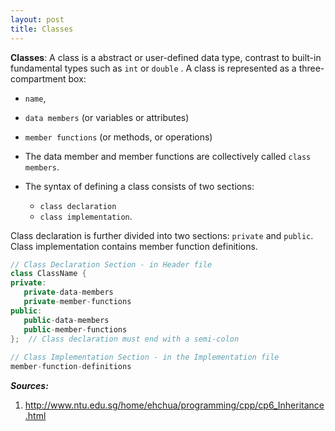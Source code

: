 ```yaml
---
layout: post
title: Classes
---
```


**Classes**: A class is a abstract or user-defined data type, contrast to built-in fundamental types such as `int` or `double` . A class is represented as a three-compartment box: 
- `name`, 
- `data members` (or variables or attributes)
- `member functions` (or methods, or operations)

- The data member and member functions are collectively called `class members`. 
- The syntax of defining a class consists of two sections: 
    - `class declaration`  
    - `class implementation`. 

Class declaration is further divided into two sections: `private` and `public`. 
Class implementation contains member function definitions.

```cpp
// Class Declaration Section - in Header file
class ClassName {
private:
   private-data-members
   private-member-functions
public:
   public-data-members
   public-member-functions
};  // Class declaration must end with a semi-colon
 
// Class Implementation Section - in the Implementation file
member-function-definitions
```

___Sources:___
1. http://www.ntu.edu.sg/home/ehchua/programming/cpp/cp6_Inheritance.html

[1]: http://www.ntu.edu.sg/home/ehchua/programming/cpp/cp6_Inheritance.html